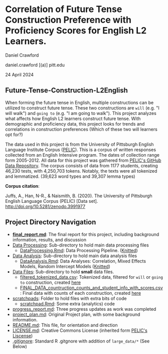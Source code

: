 # Correlation of Future Tense Construction Preference with Proficiency Scores for English L2 Learners.

Daniel Crawford

daniel.crawford [(a)] pitt.edu

24 April 2024

## Future-Tense-Construction-L2English

When forming the future tense in English, multiple constructions can be utilized to construct future tense. These two constructions are `will` (e.g. "I will walk") and `going to` (e.g. "I am going to walk"). This project analyzes what affects how English L2 learners construct future tense. With demographic and proficiency data, this project looks for trends and correlations in construction preferences (Which of these two will learners opt for?)

The data used in this project is from the University of Pittsburgh English Language Institute Corpus ([PELIC](https://eli-data-mining-group.github.io/Pitt-ELI-Corpus/)). This is a corpus of written responses collected from an English Intensive program. The dates of collection range form 2005-2012. All data for this project was gathered from [PELIC's GitHub Data Repository](https://github.com/ELI-Data-Mining-Group/PELIC-dataset). The corpus consists of data from 1177 students, creating 46,230 tests, with 4,250,703 tokens. Notably, the texts were all tokenized and lemmatized. (39,623 word types and 39,307 lemma types)

**Corpus citation**:

Juffs, A., Han, N-R., & Naismith, B. (2020). The University of Pittsburgh English Language Corpus (PELIC) [Data set]. <http://doi.org/10.5281/zenodo.3991977>

## Project Directory Navigation

-   [**final_report.md**](/final_report.md): The final report for this project, including background information, results, and discussion
-   [Data Processing](/Data%20Processing): Sub-directory to hold main data processing files
    -   [DataProcessing.Rmd](/Data%20Processing/DataProcessing.Rmd): Data Processing Pipeline. ([Knitted](/Data%20Processing/DataProcessing.md))
-   [Data Analysis](/Data%20Analysis): Sub-directory to hold main data analysis files
    -   [DataAnalysis.Rmd](/Data%20Analysis/DataAnalysis.Rmd): Data Analyses: Correlation, Mixed Effects Models, Random Intercept Models ([Knitted](/Data%20Analysis/DataAnalysis.md))
-   [Data Files](/Data%20Files): Sub-directory to hold **small** data files.
    -   [filtered_tokenized_data.csv](/Data%20Files/filtered_tokenized_data.csv): Tokenized data, filtered for `will` or `going to` construction, created [here](/blob/main/Data%20Processing/DataProcessing.md#save-the-data)
    -   [FINAL_DATA_countruction_counts_and_student_info_with_scores.csv](/Data%20Files/FINAL_DATA_countruction_counts_and_student_info_with_scores.csv): Final data with counts of each construction, created [here](/blob/main/Data%20Processing/DataProcessing.md#save-the-data)
-   [scratchpads](/scratchpads): Folder to hold files with extra bits of code
    -   [scratchpad.Rmd](/scratchpads/scratchpad.Rmd): Some extra (analytics) code
-   [progress_report.md](/progress_report.md): Three progress updates as work was completed
-   [project_plan.md](/project_plan.md): Original Project plan, with some background information.
-   [README.md](/README.md): This file, for orientation and direction
-   [LICENSE.md](/LICENSE.md): Creative Commons License (inherited form [PELIC's Liscense](https://github.com/ELI-Data-Mining-Group/PELIC-dataset?tab=readme-ov-file#11-license))
-   [.gitignore](/.gitignore): Standard R .gitgnore with addition of `large_data/*` (See Below)
